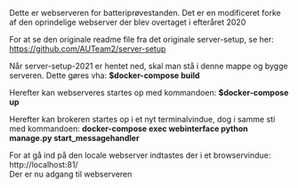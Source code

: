 Dette er webserveren for batteriprøvestanden.
Det er en modificeret forke af den oprindelige webserver der blev overtaget i efteråret 2020

For at se den originale readme file fra det originale server-setup, se her:
https://github.com/AUTeam2/server-setup


Når server-setup-2021 er hentet ned, skal man stå i denne mappe og bygge serveren. 
Dette gøres vha:
**$docker-compose build**

Herefter kan webserveres startes op med kommandoen: 
**$docker-compose up**

Herefter kan brokeren startes op i et nyt terminalvindue, dog i samme sti med kommandoen: 
**docker-compose exec webinterface python manage.py start_messagehandler**

For at gå ind på den locale webserver indtastes der i et browservindue:
http://localhost:81/ <br>
Der er nu adgang til webserveren

